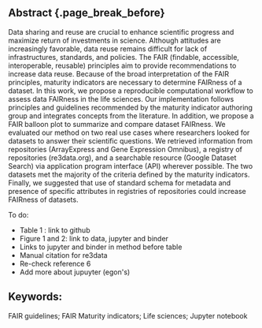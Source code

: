 ## Abstract {.page_break_before}

Data sharing and reuse are crucial to enhance scientific progress and maximize return of investments in science.
Although attitudes are increasingly favorable, data reuse remains difficult for lack of infrastructures, standards, and policies.
The FAIR (findable, accessible, interoperable, reusable) principles aim to provide recommendations to increase data reuse.
Because of the broad interpretation of the FAIR principles, maturity indicators are necessary to determine FAIRness of a dataset.
In this work, we propose a reproducible computational workflow to assess data FAIRness in the life sciences.
Our implementation follows principles and guidelines recommended by the maturity indicator authoring group and integrates concepts from the literature. In addition, we propose a FAIR balloon plot to summarize and compare dataset FAIRness.
We evaluated our method on two real use cases where researchers looked for datasets to answer their scientific questions.
We retrieved information from repositories (ArrayExpress and Gene Expression Omnibus), a registry of repositories (re3data.org), and a searchable resource (Google Dataset Search) via application program interface (API) wherever possible.
The two datasets met the majority of the criteria defined by the maturity indicators.
Finally, we suggested that use of standard schema for metadata and presence of specific attributes in registries of repositories could increase FAIRness of datasets.


To do:

- Table 1 : link to github  
- Figure 1 and 2: link to data, jupyter and binder  
- Links to jupyter and binder in method before table  
- Manual citation for re3data  
- Re-check reference 6  
- Add more about jupuyter (egon's)

## Keywords:
FAIR guidelines; FAIR Maturity indicators; Life sciences; Jupyter notebook
